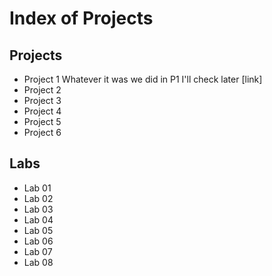 # Index of Projects 

## Projects
- Project 1
Whatever it was we did in P1 I'll check later
[link]
- Project 2
- Project 3
- Project 4
- Project 5
- Project 6

## Labs
- Lab 01
- Lab 02
- Lab 03
- Lab 04
- Lab 05
- Lab 06
- Lab 07
- Lab 08

